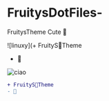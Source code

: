 # FruitysDotFiles-
FruitysTheme Cute 🐰


![linuxy](+ FruityS🥐Theme
- 🐰

![ciao](https://media.giphy.com/media/kMnLCjCVTDloFmnflL/giphy.gif)


````diff
+ FruityS🥐Theme
- 🐰




